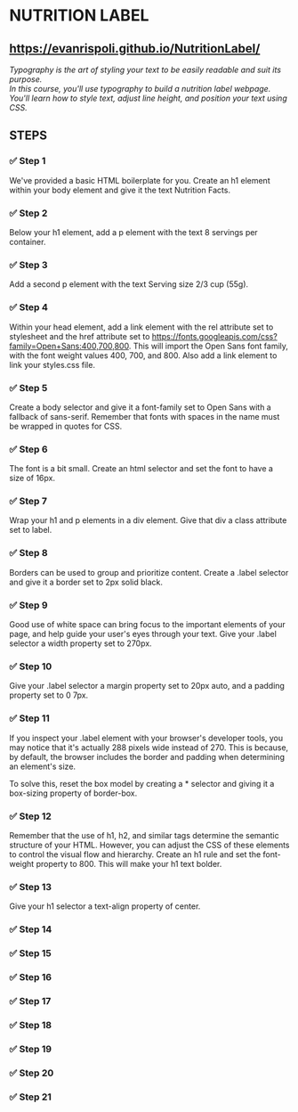 # NUTRITION LABEL
## https://evanrispoli.github.io/NutritionLabel/

*Typography is the art of styling your text to be easily readable and suit its purpose.  
In this course, you'll use typography to build a nutrition label webpage. You'll learn how to style text, adjust line height, and position your text using CSS.*

## STEPS
### ✅ Step 1
We've provided a basic HTML boilerplate for you.
Create an h1 element within your body element and give it the text Nutrition Facts.

### ✅ Step 2
Below your h1 element, add a p element with the text 8 servings per container.

### ✅ Step 3
Add a second p element with the text Serving size 2/3 cup (55g).

### ✅ Step 4
Within your head element, add a link element with the rel attribute set to stylesheet and the href attribute set to https://fonts.googleapis.com/css?family=Open+Sans:400,700,800.
This will import the Open Sans font family, with the font weight values 400, 700, and 800.
Also add a link element to link your styles.css file.

### ✅ Step 5
Create a body selector and give it a font-family set to Open Sans with a fallback of sans-serif.
Remember that fonts with spaces in the name must be wrapped in quotes for CSS.

### ✅ Step 6
The font is a bit small. Create an html selector and set the font to have a size of 16px.

### ✅ Step 7
Wrap your h1 and p elements in a div element. Give that div a class attribute set to label.

### ✅ Step 8
Borders can be used to group and prioritize content.
Create a .label selector and give it a border set to 2px solid black.

### ✅ Step 9
Good use of white space can bring focus to the important elements of your page, and help guide your user's eyes through your text.
Give your .label selector a width property set to 270px.

### ✅ Step 10
Give your .label selector a margin property set to 20px auto, and a padding property set to 0 7px.  

### ✅ Step 11  
If you inspect your .label element with your browser's developer tools, you may notice that it's actually 288 pixels wide instead of 270. This is because, by default, the browser includes the border and padding when determining an element's size.

To solve this, reset the box model by creating a * selector and giving it a box-sizing property of border-box.

### ✅ Step 12  
Remember that the use of h1, h2, and similar tags determine the semantic structure of your HTML. However, you can adjust the CSS of these elements to control the visual flow and hierarchy.
Create an h1 rule and set the font-weight property to 800. This will make your h1 text bolder.

### ✅ Step 13  
Give your h1 selector a text-align property of center.

### ✅ Step 14

### ✅ Step 15

### ✅ Step 16

### ✅ Step 17

### ✅ Step 18

### ✅ Step 19

### ✅ Step 20

### ✅ Step 21